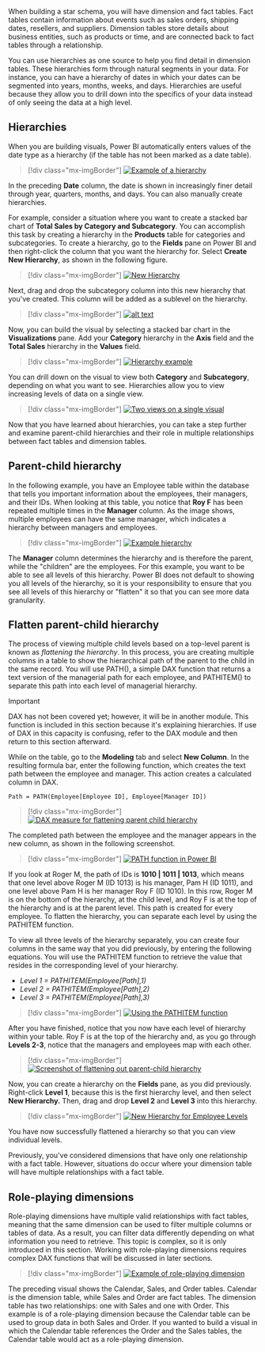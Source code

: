 When building a star schema, you will have dimension and fact tables. Fact tables contain information about events such as sales orders, shipping dates, resellers, and suppliers. Dimension tables store details about business entities, such as products or time, and are connected back to fact tables through a relationship.

You can use hierarchies as one source to help you find detail in dimension tables. These hierarchies form through natural segments in your data. For instance, you can have a hierarchy of dates in which your dates can be segmented into years, months, weeks, and days. Hierarchies are useful because they allow you to drill down into the specifics of your data instead of only seeing the data at a high level.

## Hierarchies 

When you are building visuals, Power BI automatically enters values of the date type as a hierarchy (if the table has not been marked as a date table).

> [!div class="mx-imgBorder"]
> [![Example of a hierarchy](../media/04-example-hierarchy-7-ss.png)](../media/04-example-hierarchy-7-ss.png#lightbox)

In the preceding **Date** column, the date is shown in increasingly finer detail through year, quarters, months, and days. You can also manually create hierarchies.

For example, consider a situation where you want to create a stacked bar chart of **Total Sales by Category and Subcategory**. You can accomplish this task by creating a hierarchy in the **Products** table for categories and subcategories. To create a hierarchy, go to the **Fields** pane on Power BI and then right-click the column that you want the hierarchy for. Select **Create New Hierarchy**, as shown in the following figure.

> [!div class="mx-imgBorder"]
> [![New Hierarchy](../media/04-new-hierarchy-8-ss.png)](../media/04-new-hierarchy-8-ss.png#lightbox)

Next, drag and drop the subcategory column into this new hierarchy that you've created. This column will be added as a sublevel on the hierarchy.

> [!div class="mx-imgBorder"]
> [![alt text](../media/04-new-hierarchy-9-ss.png)](../media/04-new-hierarchy-9-ss.png#lightbox)

Now, you can build the visual by selecting a stacked bar chart in the **Visualizations** pane. Add your **Category** hierarchy in the **Axis** field and the **Total Sales** hierarchy in the **Values** field.

> [!div class="mx-imgBorder"]
> [![Hierarchy example](../media/04-hierarchy-visual-7-ss.png)](../media/04-hierarchy-visual-7-ss.png#lightbox)

You can drill down on the visual to view both **Category** and **Subcategory**, depending on what you want to see. Hierarchies allow you to view increasing levels of data on a single view.

> [!div class="mx-imgBorder"]
> [![Two views on a single visual](../media/04-example-hierarchy-8-ss.png)](../media/04-example-hierarchy-8-ss.png#lightbox)

Now that you have learned about hierarchies, you can take a step further and examine parent-child hierarchies and their role in multiple relationships between fact tables and dimension tables.

## Parent-child hierarchy 

In the following example, you have an Employee table within the database that tells you important information about the employees, their managers, and their IDs. When looking at this table, you notice that **Roy F** has been repeated multiple times in the **Manager** column. As the image shows, multiple employees can have the same manager, which indicates a hierarchy between managers and employees.

> [!div class="mx-imgBorder"]
> [![Example hierarchy](../media/04-example-hierarchy-1-ss.png)](../media/04-example-hierarchy-1-ss.png#lightbox)

The **Manager** column determines the hierarchy and is therefore the parent, while the "children" are the employees. For this example, you want to be able to see all levels of this hierarchy. Power BI does not default to showing you all levels of the hierarchy, so it is your responsibility to ensure that you see all levels of this hierarchy or "flatten" it so that you can see more data granularity.

## Flatten parent-child hierarchy 

The process of viewing multiple child levels based on a top-level parent is known as *flattening the hierarchy*. In this process, you are creating multiple columns in a table to show the hierarchical path of the parent to the child in the same record. You will use PATH(), a simple DAX function that returns a text version of the managerial path for each employee, and PATHITEM() to separate this path into each level of managerial hierarchy.

> [!IMPORTANT]
> DAX has not been covered yet; however, it will be in another module. This function is included in this section because it's explaining hierarchies. If use of DAX in this capacity is confusing, refer to the DAX module and then return to this section afterward.

While on the table, go to the **Modeling** tab and select **New Column**. In the resulting formula bar, enter the following function, which creates the text path between the employee and manager. This action creates a calculated column in DAX.

```dax 
Path = PATH(Employee[Employee ID], Employee[Manager ID])
``` 

> [!div class="mx-imgBorder"]
> [![DAX measure for flattening parent child hierarchy](../media/04-dax-measure-hierarchy-2-ss.png)](../media/04-dax-measure-hierarchy-2-ss.png#lightbox)

The completed path between the employee and the manager appears in the new column, as shown in the following screenshot.

> [!div class="mx-imgBorder"]
> [![PATH function in Power BI](../media/04-path-function-example-10-ss.png)](../media/04-path-function-example-10-ss.png#lightbox)

If you look at Roger M, the path of IDs is **1010 | 1011 | 1013**, which means that one level above Roger M (ID 1013) is his manager, Pam H (ID 1011), and one level above Pam H is her manager Roy F (ID 1010). In this row, Roger M is on the bottom of the hierarchy, at the child level, and Roy F is at the top of the hierarchy and is at the parent level. This path is created for every employee. To flatten the hierarchy, you can separate each level by using the PATHITEM function.

To view all three levels of the hierarchy separately, you can create four columns in the same way that you did previously, by entering the following equations. You will use the PATHITEM function to retrieve the value that resides in the corresponding level of your hierarchy.

-	*Level 1 = PATHITEM(Employee[Path],1)*
-	*Level 2 = PATHITEM(Employee[Path],2)* 
-	*Level 3 = PATHITEM(Employee[Path],3)*

> [!div class="mx-imgBorder"]
> [![Using the PATHITEM function](../media/04-path-item-function-12-ss.png)](../media/04-path-item-function-12-ss.png#lightbox)

After you have finished, notice that you now have each level of hierarchy within your table. Roy F is at the top of the hierarchy and, as you go through **Levels 2-3**, notice that the managers and employees map with each other.

> [!div class="mx-imgBorder"]
> [![Screenshot of flattening out parent-child hierarchy](../media/04-parent-child-hierarchy-table-06-ssm.png)](../media/04-parent-child-hierarchy-table-06-ssm.png#lightbox)

Now, you can create a hierarchy on the **Fields** pane, as you did previously. Right-click **Level 1**, because this is the first hierarchy level, and then select **New Hierarchy.** Then, drag and drop **Level 2** and **Level 3** into this hierarchy.

> [!div class="mx-imgBorder"]
> [![New Hierarchy for Employee Levels](../media/04-employee-level-hierarchy-14-ss.png)](../media/04-employee-level-hierarchy-14-ss.png#lightbox)

You have now successfully flattened a hierarchy so that you can view individual levels.

Previously, you've considered dimensions that have only one relationship with a fact table. However, situations do occur where your dimension table will have multiple relationships with a fact table.

## Role-playing dimensions

Role-playing dimensions have multiple valid relationships with fact tables, meaning that the same dimension can be used to filter multiple columns or tables of data. As a result, you can filter data differently depending on what information you need to retrieve. This topic is complex, so it is only introduced in this section. Working with role-playing dimensions requires complex DAX functions that will be discussed in later sections.

> [!div class="mx-imgBorder"]
> [![Example of role-playing dimension](../media/04-role-playing-dimension-05-ss.png)](../media/04-role-playing-dimension-05-ss.png#lightbox)

The preceding visual shows the Calendar, Sales, and Order tables. Calendar is the dimension table, while Sales and Order are fact tables. The dimension table has two relationships: one with Sales and one with Order. This example is of a role-playing dimension because the Calendar table can be used to group data in both Sales and Order. If you wanted to build a visual in which the Calendar table references the Order and the Sales tables, the Calendar table would act as a role-playing dimension.
